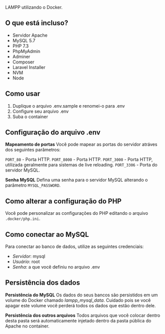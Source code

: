 LAMPP utilizando o Docker.

## O que está incluso?

- Servidor Apache
- MySQL 5.7
- PHP 7.3
- PhpMyAdmin
- Adminer
- Composer
- Laravel Installer
- NVM
- Node

## Como usar

1. Duplique o arquivo .env.sample e renomei-o para .env
2. Configure seu arquivo .env
3. Suba o container

## Configuração do arquivo .env

**Mapeamento de portas**
Você pode mapear as portas do servidor atráves dos seguintes parâmetros:

`PORT_80` - Porta HTTP.
`PORT_8000` - Porta HTTP.
`PORT_3000` - Porta HTTP, utilizada geralmente para sistemas de live reloading.
`PORT_3306` - Porta do servidor MySQL.

**Senha MySQL**
Defina uma senha para o servidor MySQL alterando o parâmetro `MYSQL_PASSWORD`.

## Como alterar a configuração do PHP

Você pode personalizar as configurações do PHP editando o arquivo `.docker/php.ini`.

## Como conectar ao MySQL

Para conectar ao banco de dados, utilize as seguintes credenciais:

- *Servidor*: mysql
- *Usuário*: root
- *Senha*: a que você definiu no arquivo .env

## Persistência dos dados

**Persistência do MySQL**
Os dados do seus bancos são persistidos em um volume do Docker chamado *lampp_mysql_data*. Cuidado pois se você apagar este volume você perderá todos os dados que estão dentro dele.

**Persistência dos outros arquivos**
Todos arquivos que você colocar dentro desta pasta será automaticamente injetado dentro da pasta pública do Apache no container.